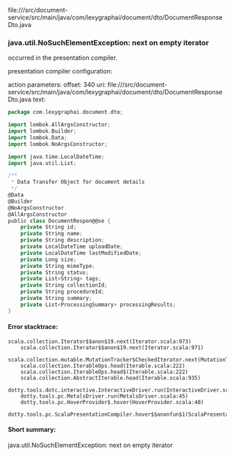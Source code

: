 file://<WORKSPACE>/src/document-service/src/main/java/com/lexygraphai/document/dto/DocumentResponseDto.java
### java.util.NoSuchElementException: next on empty iterator

occurred in the presentation compiler.

presentation compiler configuration:


action parameters:
offset: 340
uri: file://<WORKSPACE>/src/document-service/src/main/java/com/lexygraphai/document/dto/DocumentResponseDto.java
text:
```scala
package com.lexygraphai.document.dto;

import lombok.AllArgsConstructor;
import lombok.Builder;
import lombok.Data;
import lombok.NoArgsConstructor;

import java.time.LocalDateTime;
import java.util.List;

/**
 * Data Transfer Object for document details
 */
@Data
@Builder
@NoArgsConstructor
@AllArgsConstructor
public class DocumentRespon@@se {
    private String id;
    private String name;
    private String description;
    private LocalDateTime uploadDate;
    private LocalDateTime lastModifiedDate;
    private Long size;
    private String mimeType;
    private String status;
    private List<String> tags;
    private String collectionId;
    private String procedureId;
    private String summary;
    private List<ProcessingSummary> processingResults;
}

```



#### Error stacktrace:

```
scala.collection.Iterator$$anon$19.next(Iterator.scala:973)
	scala.collection.Iterator$$anon$19.next(Iterator.scala:971)
	scala.collection.mutable.MutationTracker$CheckedIterator.next(MutationTracker.scala:76)
	scala.collection.IterableOps.head(Iterable.scala:222)
	scala.collection.IterableOps.head$(Iterable.scala:222)
	scala.collection.AbstractIterable.head(Iterable.scala:935)
	dotty.tools.dotc.interactive.InteractiveDriver.run(InteractiveDriver.scala:164)
	dotty.tools.pc.MetalsDriver.run(MetalsDriver.scala:45)
	dotty.tools.pc.HoverProvider$.hover(HoverProvider.scala:40)
	dotty.tools.pc.ScalaPresentationCompiler.hover$$anonfun$1(ScalaPresentationCompiler.scala:376)
```
#### Short summary: 

java.util.NoSuchElementException: next on empty iterator